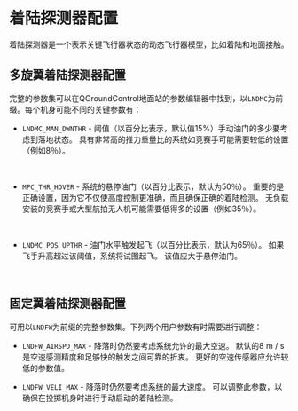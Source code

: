 # 着陆探测器配置


着陆探测器是一个表示关键飞行器状态的动态飞行器模型，比如着陆和地面接触。

## 多旋翼着陆探测器配置


完整的参数集可以在QGroundControl地面站的参数编辑器中找到，以`LNDMC`为前缀。每个机身可能不同的关键参数有：

* `LNDMC_MAN_DWNTHR` - 阈值（以百分比表示，默认值15%）手动油门的多少要考虑到落地状态。 具有非常高的推力重量比的系统如竞赛手可能需要较低的设置（例如8％）。

  ​

* `MPC_THR_HOVER` - 系统的悬停油门（以百分比表示，默认为50％）。 重要的是正确设置，因为它不仅使高度控制更准确，而且确保正确的着陆检测。 无负载安装的竞赛手或大型航拍无人机可能需要低得多的设置（例如35％）。

  ​

* `LNDMC_POS_UPTHR` - 油门水平触发起飞（以百分比表示，默认为65％）。 如果飞手升高超过该阈值，系统将试图起飞。 该值应大于悬停油门。

  ​


## 固定翼着陆探测器配置

可用以`LNDFW`为前缀的完整参数集。下列两个用户参数有时需要进行调整：

* `LNDFW_AIRSPD_MAX` - 降落时仍然要考虑系统允许的最大空速。 默认的8 m / s是空速感测精度和足够快的触发之间可靠的折衷。 更好的空速传感器应允许较低的参数值。

* `LNDFW_VELI_MAX` - 降落时仍然要考虑系统的最大速度。 可以调整此参数，以确保在投掷机身时进行手动启动的着陆检测。